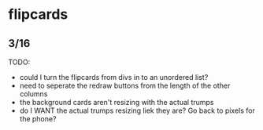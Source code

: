 # flipcards

## 3/16

TODO:

- could I turn the flipcards from divs in to an unordered list?
- need to seperate the redraw buttons from the length of the other columns
- the background cards aren't resizing with the actual trumps
- do I WANT the actual trumps resizing liek they are? Go back to pixels for the phone?
